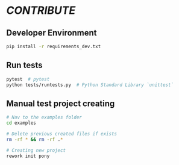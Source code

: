 # _CONTRIBUTE_

## Developer Environment

```bash
pip install -r requirements_dev.txt
``` 

## Run tests

```bash
pytest  # pytest 
python tests/runtests.py  # Python Standard Library `unittest`
```

## Manual test project creating
```bash
# Nav to the examples folder
cd examples 

# Delete previous created files if exists
rm -rf * && rm -rf .*

# Creating new project 
rework init pony
```
